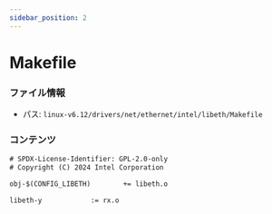 ```yaml
---
sidebar_position: 2
---
```

# Makefile

### ファイル情報

- パス: `linux-v6.12/drivers/net/ethernet/intel/libeth/Makefile`

### コンテンツ

```txt
# SPDX-License-Identifier: GPL-2.0-only
# Copyright (C) 2024 Intel Corporation

obj-$(CONFIG_LIBETH)		+= libeth.o

libeth-y			:= rx.o

```
